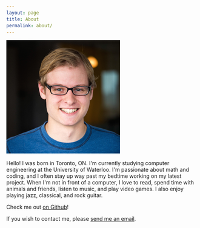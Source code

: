 ```yaml
---
layout: page
title: About
permalink: about/
---
```


![Here I am!](/assets/me_small.png)

Hello! I was born in Toronto, ON. I'm currently studying computer engineering at
the University of Waterloo. I'm passionate about math and coding, and I often
stay up way past my bedtime working on my latest project. When I'm not in front
of a computer, I love to read, spend time with animals and friends, listen to
music, and play video games. I also enjoy playing jazz, classical, and rock
guitar.

Check me out [on Github](http://github.com/elijahandrews)!

If you wish to contact me, please [send me an
email](mailto:elijahandrewspublic@gmail.com).
